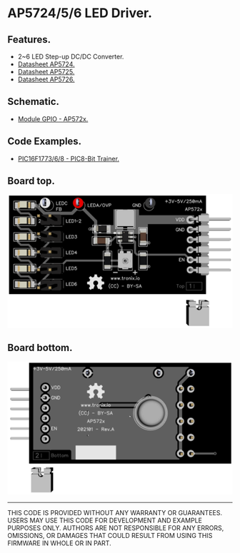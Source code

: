 # AP5724/5/6 LED Driver.

## Features.

- 2~6 LED Step-up DC/DC Converter.
- [Datasheet AP5724.](https://www.diodes.com/assets/Datasheets/AP5724.pdf)
- [Datasheet AP5725.](https://www.diodes.com/assets/Datasheets/AP5725.pdf)
- [Datasheet AP5726.](https://www.diodes.com/assets/Datasheets/AP5726.pdf)

## Schematic.

- [Module GPIO - AP572x.](./ap572x.pdf)

## Code Examples.

- [PIC16F1773/6/8 - PIC8-Bit Trainer.](./ap572x.md)

## Board top.

![AP572x Top](./pics/ap572x-top.png)

## Board bottom.

![AP572x Bottom](./pics/ap572x-bottom.png)

---
THIS CODE IS PROVIDED WITHOUT ANY WARRANTY OR GUARANTEES.
USERS MAY USE THIS CODE FOR DEVELOPMENT AND EXAMPLE PURPOSES ONLY.
AUTHORS ARE NOT RESPONSIBLE FOR ANY ERRORS, OMISSIONS, OR DAMAGES THAT COULD
RESULT FROM USING THIS FIRMWARE IN WHOLE OR IN PART.